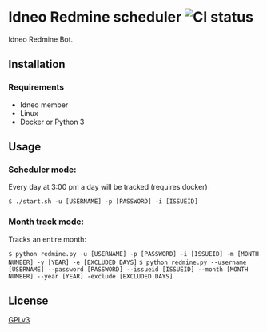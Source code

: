 # Idneo Redmine scheduler ![CI status](https://img.shields.io/badge/build-passing-brightgreen.svg)

Idneo Redmine Bot.

## Installation

### Requirements
* Idneo member
* Linux
* Docker or Python 3


## Usage
### Scheduler mode:
Every day at 3:00 pm a day will be tracked (requires docker)

`$ ./start.sh -u [USERNAME] -p [PASSWORD] -i [ISSUEID]`

### Month track mode:

Tracks an entire month:

`$ python redmine.py -u [USERNAME] -p [PASSWORD] -i [ISSUEID] -m [MONTH NUMBER] -y [YEAR] -e [EXCLUDED DAYS]`
`$ python redmine.py --username [USERNAME] --password [PASSWORD] --issueid [ISSUEID] --month [MONTH NUMBER] --year [YEAR] -exclude [EXCLUDED DAYS]`



## License
[GPLv3](https://choosealicense.com/licenses/gpl-3.0/)